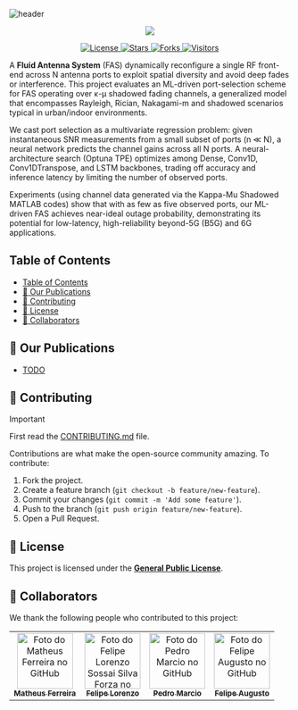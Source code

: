 ![header](https://capsule-render.vercel.app/api?height=190&type=blur&color=4ea7f7&section=header&text=FluiDRA&fontColor=f8f8f2&fontSize=40)

<p align="center">
<a href="https://github.com/DenverCoder1/readme-typing-svg"><img src="https://readme-typing-svg.herokuapp.com?font=Time+New+Roman&color=%234ea7f7&size=25&center=true&vCenter=true&width=600&height=30&lines=👋+Welcome!"></a>
</p>

<p align="center">
  <a href="https://github.com/MatheusFS-dev/FluiDRA">
    <img src="https://img.shields.io/github/license/MatheusFS-dev/FluiDRA?style=flat-square" alt="License">
  </a>
  <a href="https://github.com/MatheusFS-dev/FluiDRA/stargazers">
    <img src="https://img.shields.io/github/stars/MatheusFS-dev/FluiDRA?style=flat-square" alt="Stars">
  </a>
  <a href="https://github.com/MatheusFS-dev/FluiDRA/network/members">
    <img src="https://img.shields.io/github/forks/MatheusFS-dev/FluiDRA?style=flat-square" alt="Forks">
  </a>
  <a href="https://visitor-badge.laobi.icu/badge?page_id=MatheusFS-dev.FluiDRA">
    <img src="https://visitor-badge.laobi.icu/badge?page_id=MatheusFS-dev.FluiDRA" alt="Visitors">
  </a>
</p>


A **Fluid Antenna System** (FAS) dynamically reconfigure a single RF front-end across N antenna ports to exploit spatial diversity and avoid deep fades or interference. This project evaluates an ML-driven port-selection scheme for FAS operating over κ-μ shadowed fading channels, a generalized model that encompasses Rayleigh, Rician, Nakagami-m and shadowed scenarios typical in urban/indoor environments.

We cast port selection as a multivariate regression problem: given instantaneous SNR measurements from a small subset of ports (n ≪ N), a neural network predicts the channel gains across all N ports. A neural-architecture search (Optuna TPE) optimizes among Dense, Conv1D, Conv1DTranspose, and LSTM backbones, trading off accuracy and inference latency by limiting the number of observed ports.

Experiments (using channel data generated via the Kappa-Mu Shadowed MATLAB codes) show that with as few as five observed ports, our ML-driven FAS achieves near-ideal outage probability, demonstrating its potential for low-latency, high-reliability beyond-5G (B5G) and 6G applications.

## Table of Contents

- [Table of Contents](#table-of-contents)
- [📖 Our Publications](#-our-publications)
- [🤝 Contributing](#-contributing)
- [📜 License](#-license)
- [🤝 Collaborators](#-collaborators)


## 📖 Our Publications

- [TODO](TODO)


## 🤝 Contributing

> [!IMPORTANT]
> First read the [CONTRIBUTING.md](CONTRIBUTING.md) file.

Contributions are what make the open-source community amazing. To contribute:

1. Fork the project.
2. Create a feature branch (`git checkout -b feature/new-feature`).
3. Commit your changes (`git commit -m 'Add some feature'`).
4. Push to the branch (`git push origin feature/new-feature`).
5. Open a Pull Request.


## 📜 License

This project is licensed under the **[General Public License](LICENSE)**.


## 🤝 Collaborators

We thank the following people who contributed to this project:

<table>
  <tr>
    <td align="center">
      <a href="https://github.com/MatheusFS-dev" title="Matheus Ferreira">
        <img src="https://avatars.githubusercontent.com/u/99222557" width="100px;" alt="Foto do Matheus Ferreira no GitHub"/><br>
        <sub>
          <b>Matheus Ferreira</b>
        </sub>
      </a>
    </td>
    <td align="center">
      <a href="https://github.com/FelipeLSSF-engineer" title="Felipe Lorenzo Sossai Silva Forza">
        <img src="https://avatars.githubusercontent.com/u/99219044" width="100px;" alt="Foto do Felipe Lorenzo Sossai Silva Forza no GitHub"/><br>
        <sub>
          <b>Felipe Lorenzo</b>
        </sub>
      </a>
    </td>
    <td align="center">
      <a href="https://github.com/ErosloursViv" title="Pedro Marcio">
        <img src="https://avatars.githubusercontent.com/u/152238742" width="100px;" alt="Foto do Pedro Marcio no GitHub"/><br>
        <sub>
          <b>Pedro Marcio</b>
        </sub>
      </a>
    </td>
    <td align="center">
      <a href="https://github.com/zz4fap" title="Felipe Augusto">
        <img src="https://avatars.githubusercontent.com/u/1381827" width="100px;" alt="Foto do Felipe Augusto no GitHub"/><br>
        <sub>
          <b>Felipe Augusto</b>
        </sub>
      </a>
    </td>
  </tr>
</table>
